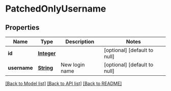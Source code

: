 # PatchedOnlyUsername
## Properties

Name | Type | Description | Notes
------------ | ------------- | ------------- | -------------
**id** | [**Integer**](integer.md) |  | [optional] [default to null]
**username** | [**String**](string.md) | New login name | [optional] [default to null]

[[Back to Model list]](../README.md#documentation-for-models) [[Back to API list]](../README.md#documentation-for-api-endpoints) [[Back to README]](../README.md)

